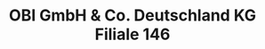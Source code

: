 ---
title: "OBI GmbH & Co. Deutschland KG Filiale 146"
url: /bad-oeynhausen/obi-gmbh-und-co-deutschland-kg-filiale-146/
shop: Baumarkt
---